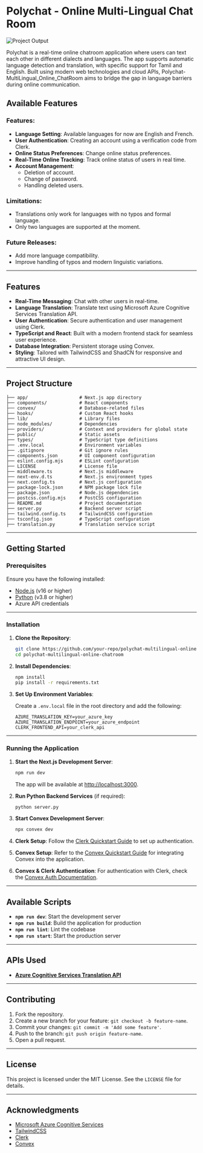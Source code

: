 # Polychat - Online Multi-Lingual Chat Room

![Project Output](PLACEHOLDER_FOR_IMAGE_LINK)

Polychat is a real-time online chatroom application where users can text each other in different dialects and languages. The app supports automatic language detection and translation, with specific support for Tamil and English. Built using modern web technologies and cloud APIs, Polychat-MultiLingual_Online_ChatRoom aims to bridge the gap in language barriers during online communication.

## Available Features

### Features:
- **Language Setting**: Available languages for now are English and French.
- **User Authentication**: Creating an account using a verification code from Clerk.
- **Online Status Preferences**: Change online status preferences.
- **Real-Time Online Tracking**: Track online status of users in real time.
- **Account Management**:
  - Deletion of account.
  - Change of password.
  - Handling deleted users.

### Limitations:
- Translations only work for languages with no typos and formal language.
- Only two languages are supported at the moment.

### Future Releases:
- Add more language compatibility.
- Improve handling of typos and modern linguistic variations.

---

## Features

- **Real-Time Messaging**: Chat with other users in real-time.
- **Language Translation**: Translate text using Microsoft Azure Cognitive Services Translation API.
- **User Authentication**: Secure authentication and user management using Clerk.
- **TypeScript and React**: Built with a modern frontend stack for seamless user experience.
- **Database Integration**: Persistent storage using Convex.
- **Styling**: Tailored with TailwindCSS and ShadCN for responsive and attractive UI design.

---

## Project Structure

```
├── app/                   # Next.js app directory
├── components/            # React components
├── convex/                # Database-related files
├── hooks/                 # Custom React hooks
├── lib/                   # Library files
├── node_modules/          # Dependencies
├── providers/             # Context and providers for global state
├── public/                # Static assets
├── types/                 # TypeScript type definitions
├── .env.local             # Environment variables
├── .gitignore             # Git ignore rules
├── components.json        # UI component configuration
├── eslint.config.mjs      # ESLint configuration
├── LICENSE                # License file
├── middleware.ts          # Next.js middleware
├── next-env.d.ts          # Next.js environment types
├── next.config.ts         # Next.js configuration
├── package-lock.json      # NPM package lock file
├── package.json           # Node.js dependencies
├── postcss.config.mjs     # PostCSS configuration
├── README.md              # Project documentation
├── server.py              # Backend server script
├── tailwind.config.ts     # TailwindCSS configuration
├── tsconfig.json          # TypeScript configuration
├── translation.py         # Translation service script
```

---

## Getting Started

### Prerequisites

Ensure you have the following installed:

- [Node.js](https://nodejs.org/) (v16 or higher)
- [Python](https://www.python.org/) (v3.8 or higher)
- Azure API credentials

---

### Installation

1. **Clone the Repository**:

   ```bash
   git clone https://github.com/your-repo/polychat-multilingual-online-chatroom.git
   cd polychat-multilingual-online-chatroom
   ```

2. **Install Dependencies**:

   ```bash
   npm install
   pip install -r requirements.txt
   ```

3. **Set Up Environment Variables**:

   Create a `.env.local` file in the root directory and add the following:

   ```env
   AZURE_TRANSLATION_KEY=your_azure_key
   AZURE_TRANSLATION_ENDPOINT=your_azure_endpoint
   CLERK_FRONTEND_API=your_clerk_api
   ```

---

### Running the Application

1. **Start the Next.js Development Server**:

   ```bash
   npm run dev
   ```

   The app will be available at [http://localhost:3000](http://localhost:3000).

2. **Run Python Backend Services** (if required):

   ```bash
   python server.py
   ```

3. **Start Convex Development Server**:

   ```bash
   npx convex dev
   ```

4. **Clerk Setup**:
   Follow the [Clerk Quickstart Guide](https://clerk.com/docs/quickstarts/nextjs) to set up authentication.

5. **Convex Setup**:
   Refer to the [Convex Quickstart Guide](https://docs.convex.dev/quickstart/nextjs) for integrating Convex into the application.

6. **Convex & Clerk Authentication**:
   For authentication with Clerk, check the [Convex Auth Documentation](https://docs.convex.dev/auth/clerk).

---

## Available Scripts

- **`npm run dev`**: Start the development server
- **`npm run build`**: Build the application for production
- **`npm run lint`**: Lint the codebase
- **`npm run start`**: Start the production server

---

## APIs Used

- **[Azure Cognitive Services Translation API](https://azure.microsoft.com/en-us/products/cognitive-services/translator/)**

---

## Contributing

1. Fork the repository.
2. Create a new branch for your feature: `git checkout -b feature-name`.
3. Commit your changes: `git commit -m 'Add some feature'`.
4. Push to the branch: `git push origin feature-name`.
5. Open a pull request.

---

## License

This project is licensed under the MIT License. See the `LICENSE` file for details.

---

## Acknowledgments

- [Microsoft Azure Cognitive Services](https://azure.microsoft.com/)
- [TailwindCSS](https://tailwindcss.com/)
- [Clerk](https://clerk.dev/)
- [Convex](https://convex.dev/)

